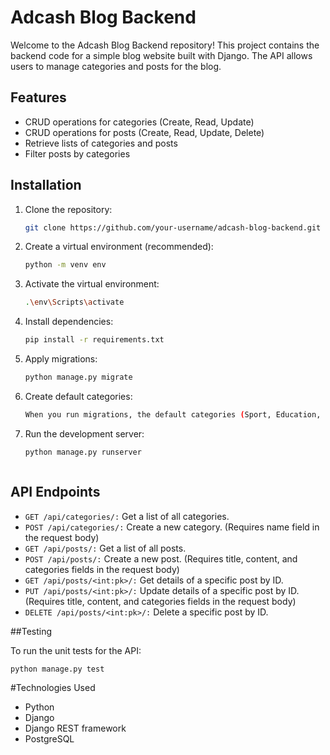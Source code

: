 # Adcash Blog Backend

Welcome to the Adcash Blog Backend repository! This project contains the backend code for a simple blog website built with Django. The API allows users to manage categories and posts for the blog.

## Features

- CRUD operations for categories (Create, Read, Update)
- CRUD operations for posts (Create, Read, Update, Delete)
- Retrieve lists of categories and posts
- Filter posts by categories

## Installation

1. Clone the repository:

   ```bash
   git clone https://github.com/your-username/adcash-blog-backend.git

2. Create a virtual environment (recommended):

   ```bash
   python -m venv env

3. Activate the virtual environment:       

   ```bash
   .\env\Scripts\activate
   
4. Install dependencies:

   ```bash
   pip install -r requirements.txt

5. Apply migrations:

   ```bash
   python manage.py migrate

6. Create default categories:

   ```bash
   When you run migrations, the default categories (Sport, Education, Science) will be created automatically.
   
7. Run the development server:

   ```bash
   python manage.py runserver



## API Endpoints

- ```GET /api/categories/:```  Get a list of all categories.
- ```POST /api/categories/:``` Create a new category. (Requires name field in the request body)
- ```GET /api/posts/:``` Get a list of all posts.
- ```POST /api/posts/:``` Create a new post. (Requires title, content, and categories fields in the request body)
- ```GET /api/posts/<int:pk>/:``` Get details of a specific post by ID.
- ```PUT /api/posts/<int:pk>/:``` Update details of a specific post by ID. (Requires title, content, and categories fields in the request body)
- ```DELETE /api/posts/<int:pk>/:``` Delete a specific post by ID.

##Testing

To run the unit tests for the API:

 ```bash
 python manage.py test
```

#Technologies Used

- Python
- Django
- Django REST framework
- PostgreSQL


















   
   
   
